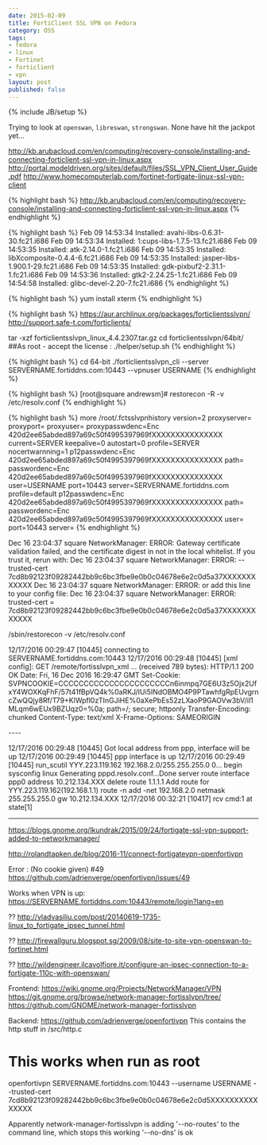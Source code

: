 ```yaml
---
date: 2015-02-09
title: FortiClient SSL VPN on Fedora
category: OSS
tags:
- fedora
- linux
- Fortinet
- forticlient
- vpn
layout: post
published: false
---
```

{% include JB/setup %}

Trying to look at ```openswan```, ```libreswan```, ```strongswan```.  None have hit the jackpot yet...




http://kb.arubacloud.com/en/computing/recovery-console/installing-and-connecting-forticlient-ssl-vpn-in-linux.aspx
http://portal.modeldriven.org/sites/default/files/SSL_VPN_Client_User_Guide.pdf
http://www.homecomputerlab.com/fortinet-fortigate-linux-ssl-vpn-client

{% highlight bash %}
http://kb.arubacloud.com/en/computing/recovery-console/installing-and-connecting-forticlient-ssl-vpn-in-linux.aspx
{% endhighlight %}

{% highlight bash %}
Feb 09 14:53:34 Installed: avahi-libs-0.6.31-30.fc21.i686
Feb 09 14:53:34 Installed: 1:cups-libs-1.7.5-13.fc21.i686
Feb 09 14:53:35 Installed: atk-2.14.0-1.fc21.i686
Feb 09 14:53:35 Installed: libXcomposite-0.4.4-6.fc21.i686
Feb 09 14:53:35 Installed: jasper-libs-1.900.1-29.fc21.i686
Feb 09 14:53:35 Installed: gdk-pixbuf2-2.31.1-1.fc21.i686
Feb 09 14:53:36 Installed: gtk2-2.24.25-1.fc21.i686
Feb 09 14:54:58 Installed: glibc-devel-2.20-7.fc21.i686
{% endhighlight %}

{% highlight bash %}
yum install xterm
{% endhighlight %}


{% highlight bash %}
https://aur.archlinux.org/packages/forticlientsslvpn/
http://support.safe-t.com/forticlients/

tar -xzf forticlientsslvpn_linux_4.4.2307.tar.gz
cd forticlientsslvpn/64bit/
##As root - accept the license :
./helper/setup.sh
{% endhighlight %}

{% highlight bash %}
cd 64-bit
./forticlientsslvpn_cli --server SERVERNAME.fortiddns.com:10443 --vpnuser USERNAME
{% endhighlight %}




{% highlight bash %}
[root@square andrewsm]# restorecon -R -v /etc/resolv.conf
{% endhighlight %}







{% highlight bash %}
more /root/.fctsslvpnhistory 
version=2
proxyserver=
proxyport=
proxyuser=
proxypasswdenc=Enc 420d2ee65abded897a69c50f4995397969fXXXXXXXXXXXXXXX
current=SERVER
keepalive=0
autostart=0
profile=SERVER
nocertwarnning=1
p12passwdenc=Enc 420d2ee65abded897a69c50f4995397969fXXXXXXXXXXXXXXX
path=
passwordenc=Enc 420d2ee65abded897a69c50f4995397969fXXXXXXXXXXXXXXX
user=USERNAME
port=10443
server=SERVERNAME.fortiddns.com
profile=default
p12passwdenc=Enc 420d2ee65abded897a69c50f4995397969fXXXXXXXXXXXXXXX
path=
passwordenc=Enc 420d2ee65abded897a69c50f4995397969fXXXXXXXXXXXXXXX
user=
port=10443
server=
{% endhighlight %}



Dec 16 23:04:37 square NetworkManager: ERROR:  Gateway certificate validation failed, and the certificate digest in not in the local whitelist. If you trust it, rerun with:
Dec 16 23:04:37 square NetworkManager: ERROR:      --trusted-cert 7cd8b92123f09282442bb9c6bc3fbe9e0b0c04678e6e2c0d5a37XXXXXXXXXXXX
Dec 16 23:04:37 square NetworkManager: ERROR:  or add this line to your config file:
Dec 16 23:04:37 square NetworkManager: ERROR:      trusted-cert = 7cd8b92123f09282442bb9c6bc3fbe9e0b0c04678e6e2c0d5a37XXXXXXXXXXXX


/sbin/restorecon -v /etc/resolv.conf


12/17/2016 00:29:47 [10445] connecting to SERVERNAME.fortiddns.com:10443
12/17/2016 00:29:48 [10445] [xml config]: GET /remote/fortisslvpn_xml ... (received 789 bytes): 
HTTP/1.1 200 OK
Date: Fri, 16 Dec 2016 16:29:47 GMT
Set-Cookie: SVPNCOOKIE=CCCCCCCCCCCCCCCCCCCCCCn6inmpq7GE6U3z5Ojx2UfxY4WOXKqFhF/57t41fBpVQ4k%0aRKJ/IUi5INdOBMO4P9PTawhfgRpEUvgrncZwQQjy8Rf/T79+KlWpfl0zTInGJiHE%0aXePbEs52zLXaoP9GAOVw3bV/il1MLqm6wEUx9BZUqz0=%0a; path=/; secure; httponly
Transfer-Encoding: chunked
Content-Type: text/xml
X-Frame-Options: SAMEORIGIN

<?xml version='1.0' encoding='utf-8'?>
<sslvpn-tunnel ver='1'>
  <fos platform='FG100D' major='5' minor='02' patch='4' build='0688' branch='688' />
  <client-config save-password='off' keep-alive='off' auto-connect='off' />
  <ipv4>
    <assigned-addr ipv4='10.212.134.XXX' />
    <split-tunnel-info><addr ip='192.168.2.0' mask='255.255.255.0' /></split-tunnel-info>
  </ipv4>
  <idle-timeout val='0' />
  <auth-timeout val='28800' />
</sslvpn-tunnel>
----

12/17/2016 00:29:48 [10445] Got local address from ppp, interface will be  up
12/17/2016 00:29:49 [10445] ppp interface is up
12/17/2016 00:29:49 [10445] run_scutil YYY.223.119.162 192.168.2.0/255.255.255.0 0...
begin sysconfig linux
Generating pppd.resolv.conf...Done
server route 
interface ppp0
address 10.212.134.XXX
delete route 1.1.1.1
Add route for YYY.223.119.162(192.168.1.1)
route -n add -net 192.168.2.0 netmask 255.255.255.0 gw 10.212.134.XXX
12/17/2016 00:32:21 [10417] rcv cmd:1 at state[1]


----------------------

https://blogs.gnome.org/lkundrak/2015/09/24/fortigate-ssl-vpn-support-added-to-networkmanager/

http://rolandtapken.de/blog/2016-11/connect-fortigatevpn-openfortivpn

Error : (No cookie given) #49 
  https://github.com/adrienverge/openfortivpn/issues/49

Works when VPN is up:
https://SERVERNAME.fortiddns.com:10443/remote/login?lang=en

??
http://vladvasiliu.com/post/20140619-1735-linux_to_fortigate_ipsec_tunnel.html

??
http://firewallguru.blogspot.sg/2009/08/site-to-site-vpn-openswan-to-fortinet.html

??
http://wildengineer.ilcavolfiore.it/configure-an-ipsec-connection-to-a-fortigate-110c-with-openswan/

Frontend:
  https://wiki.gnome.org/Projects/NetworkManager/VPN
  https://git.gnome.org/browse/network-manager-fortisslvpn/tree/
  https://github.com/GNOME/network-manager-fortisslvpn

Backend:
  https://github.com/adrienverge/openfortivpn
  This contains the http stuff in /src/http.c
  
  # This works when run as root
  openfortivpn SERVERNAME.fortiddns.com:10443 --username USERNAME --trusted-cert 7cd8b92123f09282442bb9c6bc3fbe9e0b0c04678e6e2c0d5XXXXXXXXXXXXXXX
  
Apparently network-manager-fortisslvpn is adding '--no-routes' to the command line, which stops this working
'--no-dns' is ok
  
